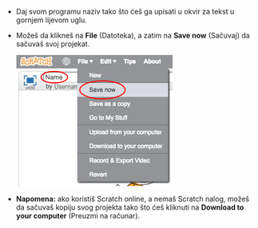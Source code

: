 + Daj svom programu naziv tako što ćeš ga upisati u okvir za tekst u gornjem lijevom uglu.

+ Možeš da klikneš na **File** (Datoteka), a zatim na **Save now** (Sačuvaj) da sačuvaš svoj projekat.
    
    ![screenshot](images/save.png)

+ **Napomena:** ako koristiš Scratch online, a nemaš Scratch nalog, možeš da sačuvaš kopiju svog projekta tako što ćeš kliknuti na **Download to your computer** (Preuzmi na računar).